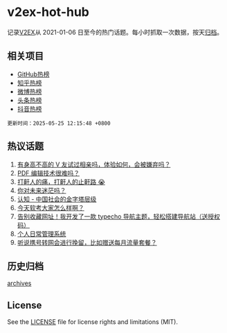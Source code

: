 # v2ex-hot-hub

 记录[V2EX](https://www.v2ex.com/)从 2021-01-06 日至今的热门话题。每小时抓取一次数据，按天[归档](archives)。
 
 ## 相关项目

- [GitHub热榜](https://github.com/it985/github-hot-hub)
- [知乎热榜](https://github.com/it985/zhihu-hot-hub)
- [微博热榜](https://github.com/it985/weibo-hot-hub)
- [头条热榜](https://github.com/it985/toutiao-hot-hub)
- [抖音热榜](https://github.com/it985/douyin-hot-hub)


 `更新时间：2025-05-25 12:15:48 +0800`

## 热议话题

1. [有身高不高的 V 友试过相亲吗，体验如何，会被嫌弃吗？](https://www.v2ex.com/t/1133996)
1. [PDF 编辑技术很难吗？](https://www.v2ex.com/t/1134009)
1. [打鼾人的痛，打鼾人的止鼾路 😭](https://www.v2ex.com/t/1134029)
1. [你对未来迷茫吗？](https://www.v2ex.com/t/1134119)
1. [认知 - 中国社会的金字塔层级](https://www.v2ex.com/t/1134122)
1. [今天软考大家怎么样啊？](https://www.v2ex.com/t/1134042)
1. [告别收藏网址！我开发了一款 typecho 导航主题，轻松搭建导航站（送授权码）](https://www.v2ex.com/t/1134050)
1. [个人日常管理系统](https://www.v2ex.com/t/1134115)
1. [听说携号转网会进行挽留，比如赠送每月流量套餐？](https://www.v2ex.com/t/1134044)

## 历史归档

[archives](archives)

## License

See the [LICENSE](LICENSE) file for license rights and limitations (MIT).
